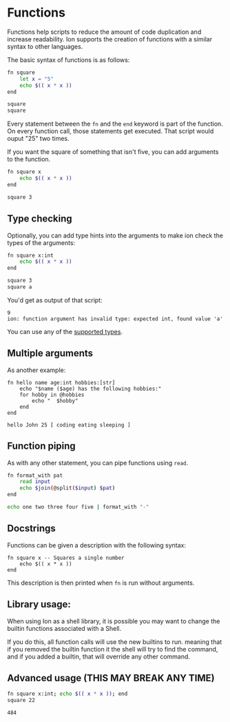 # Functions

Functions help scripts to reduce the amount of code duplication and increase readability. Ion supports the creation of functions with a similar syntax to other languages.

The basic syntax of functions is as follows:

```sh
fn square
    let x = "5"
    echo $(( x * x ))
end

square
square
```

Every statement between the `fn` and the `end` keyword is part of the function. On every function call, those statements get executed.  That script would ouput "25" two times.

If you want the square of something that isn't five, you can add arguments to the function.

```sh
fn square x
    echo $(( x * x ))
end

square 3
```

## Type checking

Optionally, you can add type hints into the arguments to make ion check the types of the arguments:

```sh
fn square x:int
    echo $(( x * x ))
end

square 3
square a
```

You'd get as output of that script:

```
9
ion: function argument has invalid type: expected int, found value 'a'
```

You can use any of the [supported types](variables/00-variables.md#supported-primitive-types).

## Multiple arguments

As another example:

```
fn hello name age:int hobbies:[str]
    echo "$name ($age) has the following hobbies:"
    for hobby in @hobbies
        echo "  $hobby"
    end
end

hello John 25 [ coding eating sleeping ]
```

## Function piping

As with any other statement, you can pipe functions using `read`.

```sh
fn format_with pat
    read input
    echo $join(@split($input) $pat)
end

echo one two three four five | format_with "-"
```

## Docstrings

Functions can be given a description with the following syntax:

```
fn square x -- Squares a single number
    echo $(( x * x ))
end
```

This description is then printed when `fn` is run without arguments.

## Library usage:

When using Ion as a shell library, it is possible you may want to change the builtin functions associated with a Shell.

If you do this, all function calls will use the new builtins to run. meaning that if you removed the builtin function it the shell will try to find the command, and if you added a builtin, that will override any other command.

## Advanced usage (THIS MAY BREAK ANY TIME)

```sh
fn square x:int; echo $(( x * x )); end
square 22
```
```txt
484
```
